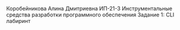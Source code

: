 Коробейникова Алина Дмитриевна
ИП-21-3 
Инструментальные средства разработки программного обеспечения 
Задание 1: CLI лабиринт

